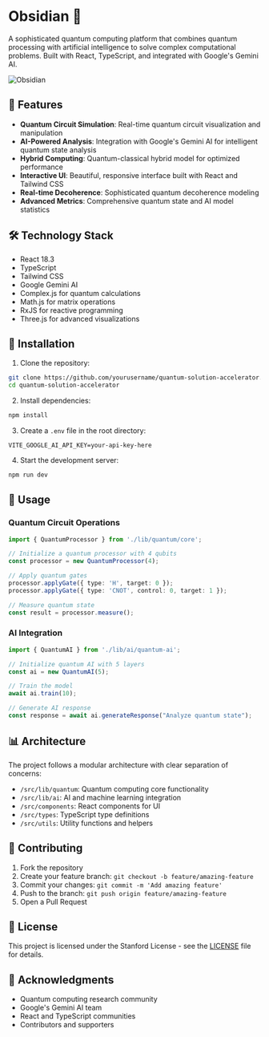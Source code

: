 # Obsidian 🌌

A sophisticated quantum computing platform that combines quantum processing with artificial intelligence to solve complex computational problems. Built with React, TypeScript, and integrated with Google's Gemini AI.

![Obsidian](https://images.unsplash.com/photo-1635070041078-e363dbe005cb?auto=format&fit=crop&q=80&w=2000)

## 🚀 Features

- **Quantum Circuit Simulation**: Real-time quantum circuit visualization and manipulation
- **AI-Powered Analysis**: Integration with Google's Gemini AI for intelligent quantum state analysis
- **Hybrid Computing**: Quantum-classical hybrid model for optimized performance
- **Interactive UI**: Beautiful, responsive interface built with React and Tailwind CSS
- **Real-time Decoherence**: Sophisticated quantum decoherence modeling
- **Advanced Metrics**: Comprehensive quantum state and AI model statistics

## 🛠️ Technology Stack

- React 18.3
- TypeScript
- Tailwind CSS
- Google Gemini AI
- Complex.js for quantum calculations
- Math.js for matrix operations
- RxJS for reactive programming
- Three.js for advanced visualizations

## 🔧 Installation

1. Clone the repository:
```bash
git clone https://github.com/yourusername/quantum-solution-accelerator.git
cd quantum-solution-accelerator
```

2. Install dependencies:
```bash
npm install
```

3. Create a `.env` file in the root directory:
```env
VITE_GOOGLE_AI_API_KEY=your-api-key-here
```

4. Start the development server:
```bash
npm run dev
```

## 🎯 Usage

### Quantum Circuit Operations

```typescript
import { QuantumProcessor } from './lib/quantum/core';

// Initialize a quantum processor with 4 qubits
const processor = new QuantumProcessor(4);

// Apply quantum gates
processor.applyGate({ type: 'H', target: 0 });
processor.applyGate({ type: 'CNOT', control: 0, target: 1 });

// Measure quantum state
const result = processor.measure();
```

### AI Integration

```typescript
import { QuantumAI } from './lib/ai/quantum-ai';

// Initialize quantum AI with 5 layers
const ai = new QuantumAI(5);

// Train the model
await ai.train(10);

// Generate AI response
const response = await ai.generateResponse("Analyze quantum state");
```

## 📊 Architecture

The project follows a modular architecture with clear separation of concerns:

- `/src/lib/quantum`: Quantum computing core functionality
- `/src/lib/ai`: AI and machine learning integration
- `/src/components`: React components for UI
- `/src/types`: TypeScript type definitions
- `/src/utils`: Utility functions and helpers

## 🤝 Contributing

1. Fork the repository
2. Create your feature branch: `git checkout -b feature/amazing-feature`
3. Commit your changes: `git commit -m 'Add amazing feature'`
4. Push to the branch: `git push origin feature/amazing-feature`
5. Open a Pull Request

## 📝 License

This project is licensed under the Stanford License - see the [LICENSE](LICENSE) file for details.

## 🌟 Acknowledgments

- Quantum computing research community
- Google's Gemini AI team
- React and TypeScript communities
- Contributors and supporters